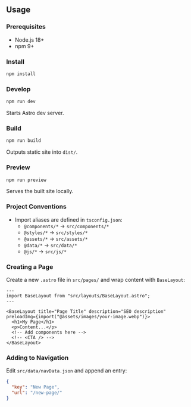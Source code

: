 ## Usage

### Prerequisites
- Node.js 18+
- npm 9+

### Install
```bash
npm install
```

### Develop
```bash
npm run dev
```
Starts Astro dev server.

### Build
```bash
npm run build
```
Outputs static site into `dist/`.

### Preview
```bash
npm run preview
```
Serves the built site locally.

### Project Conventions
- Import aliases are defined in `tsconfig.json`:
  - `@components/*` → `src/components/*`
  - `@styles/*` → `src/styles/*`
  - `@assets/*` → `src/assets/*`
  - `@data/*` → `src/data/*`
  - `@js/*` → `src/js/*`

### Creating a Page
Create a new `.astro` file in `src/pages/` and wrap content with `BaseLayout`:
```astro
---
import BaseLayout from "src/layouts/BaseLayout.astro";
---

<BaseLayout title="Page Title" description="SEO description" preloadImg={import("@assets/images/your-image.webp")}>
  <h1>My Page</h1>
  <p>Content...</p>
  <!-- Add components here -->
  <!-- <CTA /> -->
</BaseLayout>
```

### Adding to Navigation
Edit `src/data/navData.json` and append an entry:
```json
{
  "key": "New Page",
  "url": "/new-page/"
}
```

